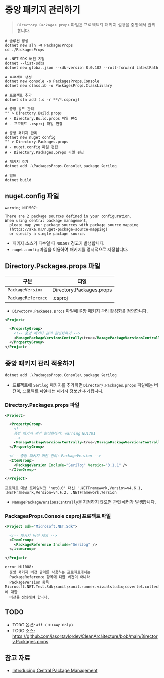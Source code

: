 # 중앙 패키지 관리하기
> `Directory.Packages.props` 파일은 프로젝트의 패키지 설정을 중앙에서 관리합니다.

```shell
# 솔루션 생성
dotnet new sln -O PackagesProps
cd ./PackagesProps

# .NET SDK 버전 지정
dotnet --list-sdks
dotnet new global.json --sdk-version 8.0.102 --roll-forward latestPath

# 프로젝트 생성
dotnet new console -o PackagesProps.Console
dotnet new classlib -o PackagesProps.ClassLibrary

# 프로젝트 추가
dotnet sln add (ls -r **/*.csproj)

# 중앙 빌드 관리
"" > Directory.Build.props
# - Directory.Build.props 파일 편집
# - 프로젝트 .csproj 파일 편집

# 중앙 패키지 관리
dotnet new nuget.config
"" > Directory.Packages.props
# - nuget.config 파일 편집
# - Directory.Packages.props 파일 편집

# 패키지 추가
dotnet add .\PackagesProps.Console\ package Serilog

# 빌드
dotnet build
```

## nuget.config 파일
```
warning NU1507:

There are 2 package sources defined in your configuration.
When using central package management,
  please map your package sources with package source mapping
  (https://aka.ms/nuget-package-source-mapping)
  or specify a single package source.
```
- 패키지 소스가 다수일 때 `NU1507` 경고가 발생합니다.
- `nuget.config` 파일을 이용하여 패키지를 명시적으로 지정합니다.

## Directory.Packages.props 파일
| 구분 | 파일 |
| --- | --- |
| `PackageVersion`      | Directory.Packages.props |
| `PackageReference`    | .csproj                   |

- `Directory.Packages.props` 파일에 중앙 패키지 관리 활성화를 정의합니다.

```xml
<Project>

  <PropertyGroup>
    <!-- 중앙 패키지 관리 활성화하기 -->
    <ManagePackageVersionsCentrally>true</ManagePackageVersionsCentrally>
  </PropertyGroup>
</Project>
```

## 중앙 패키지 관리 적용하기
```shell
dotnet add .\PackagesProps.Console\ package Serilog
```
- 프로젝트에 `Serilog` 패키지를 추가하면 `Directory.Packages.props` 파일에는 버전이, 프로젝트 파일에는 패키지 정보만 추가됩니다.

### Directory.Packages.props 파일
```xml
<Project>

  <PropertyGroup>
    <!--
    중앙 패키지 관리 활성화하기: warning NU1701
    -->
    <ManagePackageVersionsCentrally>true</ManagePackageVersionsCentrally>
  </PropertyGroup>

  <!-- 중앙 패키지 버전 관리: PackageVersion -->
  <ItemGroup>
    <PackageVersion Include="Serilog" Version="3.1.1" />
  </ItemGroup>

</Project>
```
```
프로젝트 대상 프레임워크 'net8.0' 대신 '.NETFramework,Version=v4.6.1, .NETFramework,Version=v4.6.2, .NETFramework,Version
```
- `ManagePackageVersionsCentrally`을 지정하지 않으면 관련 에러가 발생합니다.

### PackagesProps.Console csproj 프로젝트 파일
```xml
<Project Sdk="Microsoft.NET.Sdk">

  <!-- 패키지 버전 제외 -->
  <ItemGroup>
    <PackageReference Include="Serilog" />
  </ItemGroup>

</Project>
```

```
error NU1008:
  중앙 패키지 버전 관리를 사용하는 프로젝트에서는
  PackageReference 항목에 대한 버전이 아니라
  PackageVersion 항목 Microsoft.NET.Test.Sdk;xunit;xunit.runner.visualstudio;coverlet.collector에 대한
  버전을 정의해야 합니다.
```

## TODO
- TODO 옵션: `#if (!UseApiOnly)`
- TODO 소스: https://github.com/jasontaylordev/CleanArchitecture/blob/main/Directory.Packages.props

## 참고 자료
- [Introducing Central Package Management](https://devblogs.microsoft.com/nuget/introducing-central-package-management/)